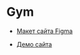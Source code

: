 # Gym

* [Макет сайта Figma](https://www.figma.com/file/pdd1tthB7GRRMil3seiOfC/%D0%94%D0%B8%D0%BF%D0%BB%D0%BE%D0%BC%D0%BD%D1%8B%D0%B9-%D0%BC%D0%B0%D0%BA%D0%B5%D1%82-%D0%9C%D0%BE%D0%B4%D1%83%D0%BB%D1%8C-1-(3)?node-id=129%3A12&t=AHJeoE9mQDAlqYlg-1)

* [Демо сайта](https://narinakara.github.io/-Module01-Gym-/index.html)